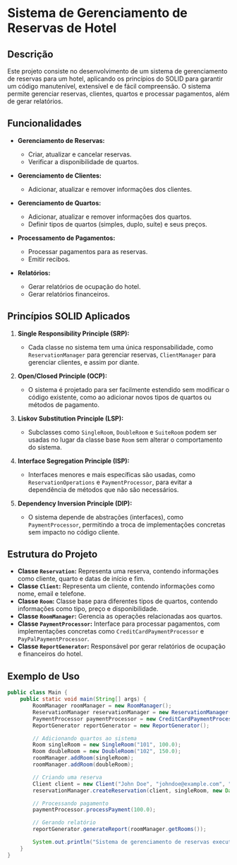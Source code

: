 # Sistema de Gerenciamento de Reservas de Hotel

## Descrição

Este projeto consiste no desenvolvimento de um sistema de gerenciamento de reservas para um hotel, aplicando os princípios do SOLID para garantir um código manutenível, extensível e de fácil compreensão. O sistema permite gerenciar reservas, clientes, quartos e processar pagamentos, além de gerar relatórios.

## Funcionalidades

- **Gerenciamento de Reservas:**
    - Criar, atualizar e cancelar reservas.
    - Verificar a disponibilidade de quartos.

- **Gerenciamento de Clientes:**
    - Adicionar, atualizar e remover informações dos clientes.

- **Gerenciamento de Quartos:**
    - Adicionar, atualizar e remover informações dos quartos.
    - Definir tipos de quartos (simples, duplo, suíte) e seus preços.

- **Processamento de Pagamentos:**
    - Processar pagamentos para as reservas.
    - Emitir recibos.

- **Relatórios:**
    - Gerar relatórios de ocupação do hotel.
    - Gerar relatórios financeiros.

## Princípios SOLID Aplicados

1. **Single Responsibility Principle (SRP):**
    - Cada classe no sistema tem uma única responsabilidade, como `ReservationManager` para gerenciar reservas, `ClientManager` para gerenciar clientes, e assim por diante.

2. **Open/Closed Principle (OCP):**
    - O sistema é projetado para ser facilmente estendido sem modificar o código existente, como ao adicionar novos tipos de quartos ou métodos de pagamento.

3. **Liskov Substitution Principle (LSP):**
    - Subclasses como `SingleRoom`, `DoubleRoom` e `SuiteRoom` podem ser usadas no lugar da classe base `Room` sem alterar o comportamento do sistema.

4. **Interface Segregation Principle (ISP):**
    - Interfaces menores e mais específicas são usadas, como `ReservationOperations` e `PaymentProcessor`, para evitar a dependência de métodos que não são necessários.

5. **Dependency Inversion Principle (DIP):**
    - O sistema depende de abstrações (interfaces), como `PaymentProcessor`, permitindo a troca de implementações concretas sem impacto no código cliente.

## Estrutura do Projeto

- **Classe `Reservation`:** Representa uma reserva, contendo informações como cliente, quarto e datas de início e fim.
- **Classe `Client`:** Representa um cliente, contendo informações como nome, email e telefone.
- **Classe `Room`:** Classe base para diferentes tipos de quartos, contendo informações como tipo, preço e disponibilidade.
- **Classe `RoomManager`:** Gerencia as operações relacionadas aos quartos.
- **Classe `PaymentProcessor`:** Interface para processar pagamentos, com implementações concretas como `CreditCardPaymentProcessor` e `PayPalPaymentProcessor`.
- **Classe `ReportGenerator`:** Responsável por gerar relatórios de ocupação e financeiros do hotel.

## Exemplo de Uso

```java
public class Main {
    public static void main(String[] args) {
        RoomManager roomManager = new RoomManager();
        ReservationManager reservationManager = new ReservationManager();
        PaymentProcessor paymentProcessor = new CreditCardPaymentProcessor();
        ReportGenerator reportGenerator = new ReportGenerator();

        // Adicionando quartos ao sistema
        Room singleRoom = new SingleRoom("101", 100.0);
        Room doubleRoom = new DoubleRoom("102", 150.0);
        roomManager.addRoom(singleRoom);
        roomManager.addRoom(doubleRoom);

        // Criando uma reserva
        Client client = new Client("John Doe", "johndoe@example.com", "123456789");
        reservationManager.createReservation(client, singleRoom, new Date(), new Date());

        // Processando pagamento
        paymentProcessor.processPayment(100.0);

        // Gerando relatório
        reportGenerator.generateReport(roomManager.getRooms());

        System.out.println("Sistema de gerenciamento de reservas executado com sucesso!");
    }
}
